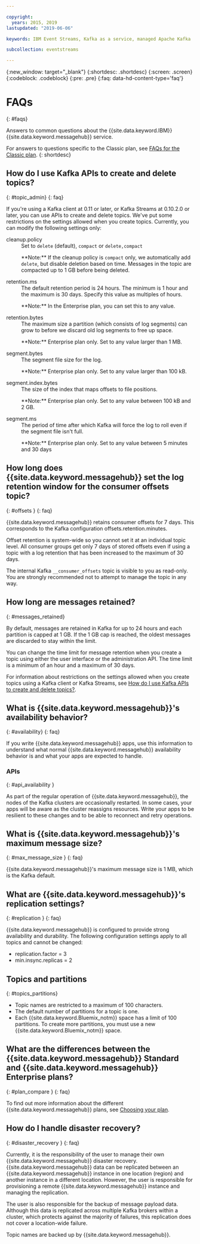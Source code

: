 ```yaml
---

copyright:
  years: 2015, 2019
lastupdated: "2019-06-06"

keywords: IBM Event Streams, Kafka as a service, managed Apache Kafka

subcollection: eventstreams

---
```


{:new_window: target="_blank"}
{:shortdesc: .shortdesc}
{:screen: .screen}
{:codeblock: .codeblock}
{:pre: .pre}
{:faq: data-hd-content-type='faq'}

# FAQs
{: #faqs}

Answers to common questions about the {{site.data.keyword.IBM}} {{site.data.keyword.messagehub}} service.

For answers to questions specific to the Classic plan, see [FAQs for the Classic plan](/docs/services/EventStreams?topic=eventstreams-faqs_classic).
{: shortdesc}

<!--17/10/17 - Karen: same info duplicated at messagehub104 -->
## How do I use Kafka APIs to create and delete topics?
{: #topic_admin}
{: faq}

If you're using a Kafka client at 0.11 or later, or Kafka Streams at 0.10.2.0 or later, you can use APIs to create and delete topics. We've put some restrictions on the settings allowed when you create topics. Currently, you can modify the following settings only:

<dl>
<dt>cleanup.policy</dt>
<dd>Set to <code>delete</code> (default), <code>compact</code> or <code>delete,compact</code>
<p>**Note:**
If the cleanup policy is <code>compact</code> only, we automatically add <code>delete</code>, but disable deletion based on time. Messages in the topic are compacted up to 1 GB before being deleted.</p>
</dd>

<dt>retention.ms</dt>
<dd>The default retention period is 24 hours. The minimum is 1 hour and the maximum is
30 days. Specify this value as multiples of hours.

<p>**Note:**
In the Enterprise plan, you can set this to any value.</p>
</dd>

<dt>retention.bytes</dt>
<dd>The maximum size a partition (which consists of log segments) can grow to before we discard old log segments to free up space.

<p>**Note:**
Enterprise plan only. Set to any value larger than 1 MB.</p>
</dd>

<dt>segment.bytes</dt>
<dd>The segment file size for the log.

<p>**Note:**
Enterprise plan only. Set to any value larger than 100 kB.</p>
</dd>

<dt>segment.index.bytes</dt>
<dd>The size of the index that maps offsets to file positions. 

<p>**Note:**
Enterprise plan only. Set to any value between 100 kB and 2 GB.</p>
</dd>

<dt>segment.ms</dt>
<dd>The period of time after which Kafka will force the log to roll even if the segment file isn't full. 

<p>**Note:**
Enterprise plan only. Set to any value between 5 minutes and 30 days</p>
</dd>
</dl>


## How long does {{site.data.keyword.messagehub}} set the log retention window for the consumer offsets topic?
{: #offsets }
{: faq}

{{site.data.keyword.messagehub}} retains consumer offsets for 7 days. This corresponds to the Kafka configuration offsets.retention.minutes. 

Offset retention is system-wide so you cannot set it at an individual topic level. All consumer groups get only 7 days of stored offsets even if using a topic with a log retention that has been increased to the maximum of 30 days. 

The internal Kafka <code>__consumer_offsets</code> topic is visible to you as read-only. 
You are strongly recommended not to attempt to manage the topic in any way. 

<!--following message retention info duplicted in eventstreams057-->

## How long are messages retained?
{: #messages_retained}

By default, messages are retained in Kafka for up to 24 hours and
each partition is capped at 1 GB. If the 1 GB cap is reached, the
oldest messages are discarded to stay within the limit.

You can change the time limit for message retention when you
create a topic using either the user interface or the
administration API. The time limit is a minimum of an hour and a
maximum of 30 days.

For information about restrictions on the settings allowed when you create topics using a Kafka client or Kafka Streams, see [How do I use Kafka APIs to create and delete topics?](/docs/services/EventStreams?topic=eventstreams-faqs#topic_admin).

## What is {{site.data.keyword.messagehub}}'s availability behavior?
{: #availability}
{: faq}

If you write {{site.data.keyword.messagehub}} apps, use this information to understand what normal {{site.data.keyword.messagehub}} availability behavior is and what your apps are expected to handle.

### APIs
{: #api_availability }

As part of the regular operation of {{site.data.keyword.messagehub}}, the nodes of the Kafka clusters are occasionally restarted.
In some cases, your apps will be aware as the cluster reassigns resources. Write your apps to be resilient
to these changes and to be able to reconnect and retry operations.

## What is {{site.data.keyword.messagehub}}'s maximum message size? 
{: #max_message_size }
{: faq}

{{site.data.keyword.messagehub}}'s maximum message size is 1 MB, which is the Kafka default. 

## What are {{site.data.keyword.messagehub}}'s replication settings? 
{: #replication }
{: faq}

{{site.data.keyword.messagehub}} is configured to provide strong availability and durability.
The following configuration settings apply to all topics and cannot be changed:
* replication.factor = 3 
* min.insync.replicas = 2

## Topics and partitions
{: #topics_partitions}

*  Topic names are restricted to a maximum of 100 characters.
*  The default number of partitions for a topic is one.
*  Each {{site.data.keyword.Bluemix_notm}} space has a limit of 100 partitions. To create
   more partitions, you must use a new {{site.data.keyword.Bluemix_notm}} space.




## What are the differences between the {{site.data.keyword.messagehub}} Standard and {{site.data.keyword.messagehub}} Enterprise plans?
{: #plan_compare }
{: faq}

To find out more information about the different {{site.data.keyword.messagehub}} plans, see [Choosing your plan](/docs/services/EventStreams?topic=eventstreams-plan_choose).

## How do I handle disaster recovery?
{: #disaster_recovery }
{: faq}

Currently, it is the responsibility of the user to manage their own {{site.data.keyword.messagehub}} disaster recovery. {{site.data.keyword.messagehub}} data can be replicated between an {{site.data.keyword.messagehub}} instance in one location (region) and another instance in a different location. However, the user is responsible for provisioning a remote {{site.data.keyword.messagehub}} instance and managing the replication.

The user is also responsible for the backup of message payload data. Although this data is replicated across multiple Kafka brokers within a cluster, which protects against the majority of failures, this replication does not cover a location-wide failure. 

Topic names are backed up by {{site.data.keyword.messagehub}}.










